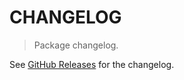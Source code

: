 # CHANGELOG

> Package changelog.

See [GitHub Releases](https://github.com/stdlib-js/stats-base-snanvariancewd/releases) for the changelog.